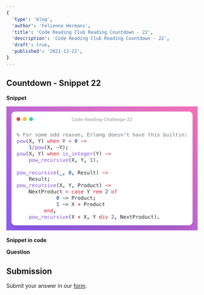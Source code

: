 ```yaml
---
{
  'type': 'blog',
  'author': 'Felienne Hermans',
  'title': 'Code Reading Club Reading Countdown - 22',
  'description': 'Code Reading Club Reading Countdown - 22',
  'draft': true,
  'published': '2021-12-22',
}
---
```


## Countdown - Snippet 22

**Snippet**

![CRCRC-22](/images/articles/CRCRC-22.png)

**Snippet in code**

**Question**

## Submission

Submit your answer in our [form](https://forms.gle/241ak21gMu1fRada6).
